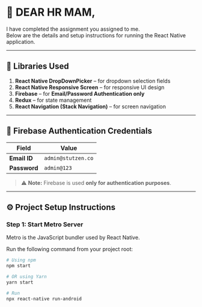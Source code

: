 # 📘 **DEAR HR MAM,**

I have completed the assignment you assigned to me.  
Below are the details and setup instructions for running the React Native application.

---

## 🧩 **Libraries Used**

1. **React Native DropDownPicker** – for dropdown selection fields  
2. **React Native Responsive Screen** – for responsive UI design  
3. **Firebase** – for **Email/Password Authentication only**  
4. **Redux** – for state management  
5. **React Navigation (Stack Navigation)** – for screen navigation  

---

## 🔐 **Firebase Authentication Credentials**

| Field | Value |
|--------|--------|
| **Email ID** | `admin@stutzen.co` |
| **Password** | `admin@123` |

> ⚠️ **Note:** Firebase is used **only for authentication purposes**.

---

## ⚙️ **Project Setup Instructions**

### **Step 1: Start Metro Server**

Metro is the JavaScript bundler used by React Native.

Run the following command from your project root:

```sh
# Using npm
npm start

# OR using Yarn
yarn start

# Run 
npx react-native run-android